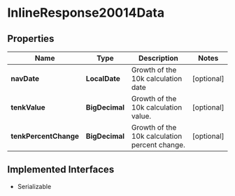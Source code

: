 

# InlineResponse20014Data


## Properties

Name | Type | Description | Notes
------------ | ------------- | ------------- | -------------
**navDate** | **LocalDate** | Growth of the 10k calculation date |  [optional]
**tenkValue** | **BigDecimal** | Growth of the 10k calculation value. |  [optional]
**tenkPercentChange** | **BigDecimal** | Growth of the 10k calculation percent change. |  [optional]


## Implemented Interfaces

* Serializable


